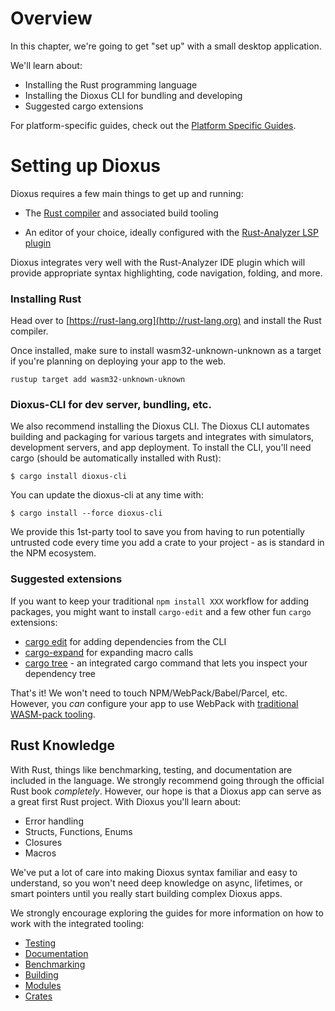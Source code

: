 # Overview

In this chapter, we're going to get "set up" with a small desktop application.

We'll learn about:
- Installing the Rust programming language
- Installing the Dioxus CLI for bundling and developing
- Suggested cargo extensions


For platform-specific guides, check out the [Platform Specific Guides](../platforms/00-index.md).

# Setting up Dioxus

Dioxus requires a few main things to get up and running:

- The [Rust compiler](https://www.rust-lang.org) and associated build tooling

- An editor of your choice, ideally configured with the [Rust-Analyzer LSP plugin](https://rust-analyzer.github.io)

Dioxus integrates very well with the Rust-Analyzer IDE plugin which will provide appropriate syntax highlighting, code navigation, folding, and more.

### Installing Rust

Head over to [https://rust-lang.org](http://rust-lang.org) and install the Rust compiler. 

Once installed, make sure to  install wasm32-unknown-unknown as a target if you're planning on deploying your app to the web.

```
rustup target add wasm32-unknown-uknown
```

### Dioxus-CLI for dev server, bundling, etc.

We also recommend installing the Dioxus CLI. The Dioxus CLI automates building and packaging for various targets and integrates with simulators, development servers, and app deployment. To install the CLI, you'll need cargo (should be automatically installed with Rust):

```
$ cargo install dioxus-cli
```

You can update the dioxus-cli at any time with:

```
$ cargo install --force dioxus-cli
```

We provide this 1st-party tool to save you from having to run potentially untrusted code every time you add a crate to your project - as is standard in the NPM ecosystem.

### Suggested extensions

If you want to keep your traditional `npm install XXX` workflow for adding packages, you might want to install `cargo-edit` and a few other fun `cargo` extensions:

- [cargo edit](https://github.com/killercup/cargo-edit) for adding dependencies from the CLI
- [cargo-expand](https://github.com/dtolnay/cargo-expand) for expanding macro calls
- [cargo tree](https://doc.rust-lang.org/cargo/commands/cargo-tree.html) - an integrated cargo command that lets you inspect your dependency tree

That's it! We won't need to touch NPM/WebPack/Babel/Parcel, etc. However, you _can_ configure your app to use WebPack with [traditional WASM-pack tooling](https://rustwasm.github.io/wasm-pack/book/tutorials/hybrid-applications-with-webpack/using-your-library.html).

## Rust Knowledge

With Rust, things like benchmarking, testing, and documentation are included in the language. We strongly recommend going through the official Rust book _completely_. However, our hope is that a Dioxus app can serve as a great first Rust project. With Dioxus you'll learn about:

- Error handling
- Structs, Functions, Enums
- Closures
- Macros

We've put a lot of care into making Dioxus syntax familiar and easy to understand, so you won't need deep knowledge on async, lifetimes, or smart pointers until you really start building complex Dioxus apps.

We strongly encourage exploring the guides for more information on how to work with the integrated tooling:

- [Testing](Testing.md)
- [Documentation](Documentation.md)
- [Benchmarking](Benchmarking.md)
- [Building](Building.md)
- [Modules](Modules.md)
- [Crates](Crates.md)
